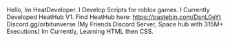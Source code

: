 Hello, Im HeatDeveloper. I Develop Scripts for roblox games. I Currently Developed HeatHub V1.
Find HeatHub here: https://pastebin.com/DsnL0eYt
Discord.gg/orbitunverse (My Friends Discord Server, Space hub with 315M+ Executions)
Im Currently, Learning HTML then CSS.
